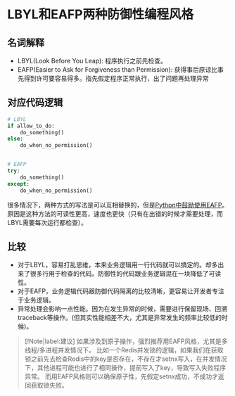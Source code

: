 # LBYL和EAFP两种防御性编程风格

## 名词解释
* LBYL(Look Before You Leap): 程序执行之前先检查。
* EAFP(Easier to Ask for Forgiveness than Permission): 获得事后原谅比事先得到许可要容易得多。指先假定程序正常执行，出了问题再处理异常

## 对应代码逻辑
```python
# LBYL
if allow_to_do:
	do_something()
else:
	do_when_no_permission()


# EAFP
try:
	do_something()
except:
	do_when_no_permission()

```

很多情况下，两种方式的写法是可以互相替换的，但是[Python中鼓励使用EAFP](https://docs.python.org/3/glossary.html#term-eafp)。原因是这种方法的可读性更高，速度也更快（只有在出错的时候才需要处理，而LBYL需要每次运行都检查）。


## 比较

* 对于LBYL，容易打乱思维，本来业务逻辑用一行代码就可以搞定的。却多出来了很多行用于检查的代码。防御性的代码跟业务逻辑混在一块降低了可读性。
* 对于EAFP，业务逻辑代码跟防御代码隔离的比较清晰，更容易让开发者专注于业务逻辑。
* 异常处理会影响一点性能。因为在发生异常的时候，需要进行保留现场、回溯traceback等操作。(但其实性能相差不大，尤其是异常发生的频率比较低的时候)。

> [!Note|label:建议]
> 如果涉及到原子操作，强烈推荐用EAFP风格，尤其是多线程/多进程并发情况下。
> 比如一个Redis并发锁的逻辑，如果我们在获取锁之前先去检查Redis中的key是否存在，不存在才setnx写入，在并发情况下，其他进程可能也进行了相同操作，提前写入了key，导致写入失败程序异常。
> 而用EAFP风格则可以确保原子性，先假定setnx成功，不成功才返回获取锁失败。